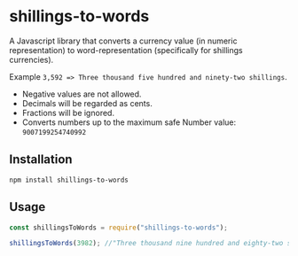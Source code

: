 # shillings-to-words

A Javascript library that converts a currency value (in numeric representation) to word-representation (specifically for shillings currencies).

Example `3,592 => Three thousand five hundred and ninety-two shillings`.

- Negative values are not allowed.
- Decimals will be regarded as cents.
- Fractions will be ignored.
- Converts numbers up to the maximum safe Number value: `9007199254740992`

## Installation

`npm install shillings-to-words`

## Usage

```javascript
const shillingsToWords = require("shillings-to-words");

shillingsToWords(3982); //"Three thousand nine hundred and eighty-two shillings."
```
